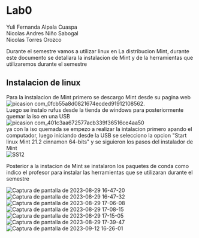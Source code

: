 # Lab0

Yuli Fernanda Alpala Cuaspa  
Nicolas Andres Niño Sabogal  
Nicolas Torres Orozco  

Durante el semestre vamos a utilizar linux en La distribucion Mint, durante este documento se detallara la instalacion de Mint y de la herramientas que utilizaremos durante el semestre  

## Instalacion de linux  
Para la instalacion de Mint primero se descargo Mint desde su pagina web  
![picasion com_0fcb55a8d0821674ecded91912108562](https://github.com/NicolasA23/Lab0/assets/68253371/23ad914d-d6d6-4fc6-913b-f49adcfff09e).  
Luego se instalo rufus desde la tienda de windows para posteriormente quemar la iso en una USB  
![picasion com_401c3aa672577acb339f36516ce4aa50](https://github.com/NicolasA23/Lab0/assets/68253371/1ae6f54f-972a-4a39-9dcc-8ec8bf426472)  
ya con la iso quemada se empezo a realizar la intalacion primero apando el computador, luego iniciando desde la USB se selecciono la opcion "Start linux Mint 21.2 cinnamon 64-bits" y se siguieron los pasos del instalador de Mint  
![SS12](https://github.com/NicolasA23/Lab0/assets/68253371/323512a4-816d-4b38-a5fa-29b0a2a16884)  

Posterior a la instacion de Mint se instalaron los paquetes de conda como indico el profesor para instalar las herramientas que se utilizaran durante el semestre 




![Captura de pantalla de 2023-08-29 16-47-20](https://github.com/NicolasA23/Lab0/assets/68253371/34c8dc2f-115f-4848-b543-d2374fd66513)  
![Captura de pantalla de 2023-08-29 16-47-32](https://github.com/NicolasA23/Lab0/assets/68253371/2d9f63df-f543-44ec-9919-567cc9887aea)  
![Captura de pantalla de 2023-08-29 17-06-08](https://github.com/NicolasA23/Lab0/assets/68253371/2f91d08a-0ddd-4bf2-874e-5f53760ad1ef)  
![Captura de pantalla de 2023-08-29 17-08-15](https://github.com/NicolasA23/Lab0/assets/68253371/18b695df-db5c-45ec-9798-124a16ce933c)  
![Captura de pantalla de 2023-08-29 17-15-05](https://github.com/NicolasA23/Lab0/assets/68253371/29a2d4c9-affa-4c25-9a3d-9c5a11188c13)  
![Captura de pantalla de 2023-08-29 17-39-47](https://github.com/NicolasA23/Lab0/assets/68253371/162e4ab6-042f-4880-b0e0-2ca405646e93)  
![Captura de pantalla de 2023-09-12 16-26-01](https://github.com/NicolasA23/Lab0/assets/68253371/d48627aa-2f8d-4438-be36-797aa88431a5)  
